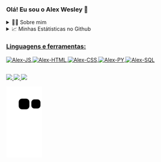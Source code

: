 ### Olá! Eu sou o Alex Wesley 👋

<details>
  <summary>👨‍💻 Sobre mim</summary>
  <ul>
    <li>🎓 Cursando Bacharelado em Ciência da Computação pelo IFCE</li>
    <li>🎓 Técnico em Informática pelo IFCE</li>
    <li>🌱 Estudando Dev. Web | Design | Inglês</li>
  </ul>
</details>

<details>
  <summary>📈 Minhas Estátisticas no Github</summary>
  <p>
    <div align="center">
      <a href="https://github.com/AlexWesleyy">
      <img height="165" src="https://github-readme-stats.vercel.app/api?username=AlexWesleyy&show_icons=true&theme=dark&include_all_commits=true&count_private=true"/>
      <img height="165" src="https://github-readme-stats.vercel.app/api/top-langs/?username=AlexWesleyy&layout=compact&langs_count=7&theme=dark"/>
    </div>
  </p>
</details>

### Linguagens e ferramentas:

<div style="display: inline_block">
  <img align="center" alt="Alex-JS" height="30" width="40" src="https://cdn.jsdelivr.net/gh/devicons/devicon/icons/javascript/javascript-original.svg" />
  <img align="center" alt="Alex-HTML" height="30" width="40" src="https://cdn.jsdelivr.net/gh/devicons/devicon/icons/html5/html5-original.svg" />
  <img align="center" alt="Alex-CSS" height="30" width="40" src="https://cdn.jsdelivr.net/gh/devicons/devicon/icons/css3/css3-original.svg" />
  <img align="center" alt="Alex-PY" height="30" width="40" src="https://cdn.jsdelivr.net/gh/devicons/devicon/icons/python/python-original.svg" />
  <img align="center" alt="Alex-SQL" height="30" width="40" src="https://cdn.jsdelivr.net/gh/devicons/devicon/icons/mysql/mysql-original.svg" />
  
</div>

##

<div>
  <a href="https://www.linkedin.com/in/alex-wesley-de-carvalho-alves-57aa62238/" target="_blank">
    <img src="https://img.shields.io/badge/LinkedIn-0077B5?style=for-the-badge&logo=linkedin&logoColor=white" target="_blank"/>
  </a>
  <a href="https://www.instagram.com/allex.wes/" target="_blank">
    <img src="https://img.shields.io/badge/Instagram-E4405F?style=for-the-badge&logo=instagram&logoColor=white" target="_blank"/>
  </a>
  <a href="mailto:allewss11@gmail.com" target="_blank">
    <img src="https://img.shields.io/badge/Gmail-D14836?style=for-the-badge&logo=gmail&logoColor=white" target="_blank"/>
  </a>


![snake gif](https://github.com/AlexWesleyy/AlexWesleyy/blob/output/github-contribution-grid-snake.svg)
</div>
